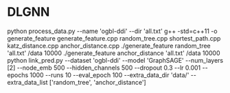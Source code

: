 # DLGNN

python process_data.py --name 'ogbl-ddi' --dir 'all.txt'
g++ -std=c++11 -o generate_feature generate_feature.cpp random_tree.cpp shortest_path.cpp katz_distance.cpp anchor_distance.cpp
./generate_feature random_tree 'all.txt' /data 10000
./generate_feature anchor_distance 'all.txt' /data 10000
python link_pred.py --dataset 'ogbl-ddi' --model 'GraphSAGE' --num_layers [2] --node_emb 500 --hidden_channels 500 --dropout 0.3 --lr 0.001 --epochs 1000 --runs 10 --eval_epoch 100 --extra_data_dir 'data/' --extra_data_list ['random_tree', 'anchor_distance']
